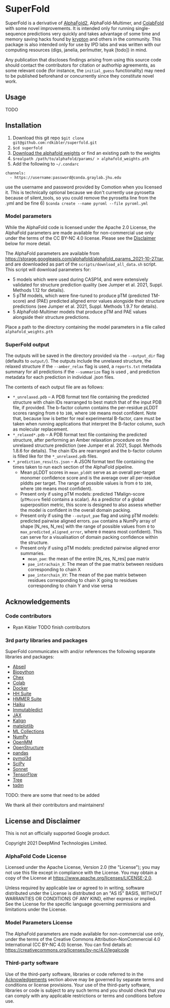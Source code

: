 # SuperFold

SuperFold is a derivative of [AlphaFold2](https://github.com/deepmind/alphafold), AlphaFold-Multimer, and [ColabFold](https://github.com/sokrypton/ColabFold) with some novel improvements. 
It is intended only for running single-sequence predictions very quickly and takes advantage of some time and memory saving hacks
found by [krypton](https://github.com/sokrypton) and others in the community. This package is also intended only for use by IPD labs and was 
written with our computing resources (digs, janelia, perlmutter, hyak [todo]) in mind. 

Any publication that discloses findings arising from using this source code should contact the contributors for 
citation or authorhip agreements, as some relevant code (for instance, the `initial_guess` functionality) may 
need to be published beforehand or concurrently since they constitute novel work.



## Usage

TODO

## Installation

1) Download this git repo `$git clone git@github.com:rdkibler/superfold.git`
2) `$cd superfold`
3) [Download the alphafold weights](#model-parameters) or find an existing path to the weights
4) `$realpath /path/to/alphafold/params/ > alphafold_weights.pth`
5) Add the following to `~/.condarc`
```
channels:
  - https://username:password@conda.graylab.jhu.edu
```
use the username and password provided by Comotion when you licensed it. 
This is technically optional because we don't currently use pyrosetta because
of silent_tools, so you could remove the pyrosetta line from the .yml and be fine
6) `$conda create --name pyroml --file pyroml.yml`

### Model parameters

While the AlphaFold code is licensed under the Apache 2.0 License, the AlphaFold
parameters are made available for non-commercial use only under the terms of the
CC BY-NC 4.0 license. Please see the [Disclaimer](#license-and-disclaimer) below
for more detail.

The AlphaFold parameters are available from
https://storage.googleapis.com/alphafold/alphafold_params_2021-10-27.tar, and
are downloaded as part of the `scripts/download_all_data.sh` script. This script
will download parameters for:

*   5 models which were used during CASP14, and were extensively validated for
    structure prediction quality (see Jumper et al. 2021, Suppl. Methods 1.12
    for details).
*   5 pTM models, which were fine-tuned to produce pTM (predicted TM-score) and
    (PAE) predicted aligned error values alongside their structure predictions
    (see Jumper et al. 2021, Suppl. Methods 1.9.7 for details).
*   5 AlphaFold-Multimer models that produce pTM and PAE values alongside their
    structure predictions.

Place a path to the directory containing the model parameters in a file called
`alphafold_weights.pth`

### SuperFold output

The outputs will be saved in the directory provided via the `--output_dir` flag 
(defaults to `output/`). The outputs include the unrelaxed structure, the relaxed structure
if the `--amber_relax` flag is used, a `reports.txt` metadata summary for all predictions if the `--summarize` flag is used
, and prediction metadata for each prediction in individual .json files.

The contents of each output file are as follows:

*   `*_unrelaxed.pdb` – A PDB format text file containing the predicted
    structure with chain IDs rearranged to best match that of the input
    PDB file, if provided. The b-factor column contains the per-residue
    pLDDT scores ranging from `0` to `100`, where `100` means most 
    confident. Note that, because low is better for real experimental 
    B-factor, care must be taken when running applications that interpret
    the B-factor column, such as molecular replacement.
*   `*_relaxed*.pdb` – A PDB format text file containing the predicted
    structure, after performing an Amber relaxation procedure on the unrelaxed
    structure prediction (see Jumper et al. 2021, Suppl. Methods 1.8.6 for
    details). The chain IDs are rearranged and the b-factor column is filled
    like for the `*_unrelaxed.pdb` files.
*   `*_prediction_results.json` – A JSON format text file containing the times taken to run
    each section of the AlphaFold pipeline.
    *   Mean pLDDT scores in `mean_plddt` serve as an overall per-target monomer 
        confidence score and is the average over all per-residue plddts per target. 
        The range of possible values is from `0` to `100`, where `100`
        means most confident). 
    *   Present only if using pTM models: predicted TMalign-score (`pTMscore` field
        contains a scalar). As a predictor of a global superposition metric,
        this score is designed to also assess whether the model is confident in
        the overall domain packing.
    *   Present only if using the `--output_pae` flag and using pTM models: 
        predicted pairwise aligned errors. `pae` contains a NumPy array of 
        shape [N_res, N_res] with the range of possible values from `0` to
        `max_predicted_aligned_error`, where `0` means most confident). This can
        serve for a visualisation of domain packing confidence within the
        structure.
    *   Present only if using pTM models: predicted pairwise aligned error summaries.
        *   `mean_pae`: the mean of the entire [N_res, N_res] pae matrix
        *   `pae_intrachain_X`: The mean of the pae matrix between residues corresponding to chain X
        *   `pae_interchain_XY`: The mean of the pae matrix between residues corresponding to chain X going to residues corresponding to chain Y and vise versa

## Acknowledgements
### Code contributors

*   Ryan Kibler
TODO finish contributors

### 3rd party libraries and packages
SuperFold communicates with and/or references the following separate libraries
and packages:

*   [Abseil](https://github.com/abseil/abseil-py)
*   [Biopython](https://biopython.org)
*   [Chex](https://github.com/deepmind/chex)
*   [Colab](https://research.google.com/colaboratory/)
*   [Docker](https://www.docker.com)
*   [HH Suite](https://github.com/soedinglab/hh-suite)
*   [HMMER Suite](http://eddylab.org/software/hmmer)
*   [Haiku](https://github.com/deepmind/dm-haiku)
*   [Immutabledict](https://github.com/corenting/immutabledict)
*   [JAX](https://github.com/google/jax/)
*   [Kalign](https://msa.sbc.su.se/cgi-bin/msa.cgi)
*   [matplotlib](https://matplotlib.org/)
*   [ML Collections](https://github.com/google/ml_collections)
*   [NumPy](https://numpy.org)
*   [OpenMM](https://github.com/openmm/openmm)
*   [OpenStructure](https://openstructure.org)
*   [pandas](https://pandas.pydata.org/)
*   [pymol3d](https://github.com/avirshup/py3dmol)
*   [SciPy](https://scipy.org)
*   [Sonnet](https://github.com/deepmind/sonnet)
*   [TensorFlow](https://github.com/tensorflow/tensorflow)
*   [Tree](https://github.com/deepmind/tree)
*   [tqdm](https://github.com/tqdm/tqdm)

TODO: there are some that need to be added

We thank all their contributors and maintainers!

## License and Disclaimer

This is not an officially supported Google product.

Copyright 2021 DeepMind Technologies Limited.

### AlphaFold Code License

Licensed under the Apache License, Version 2.0 (the "License"); you may not use
this file except in compliance with the License. You may obtain a copy of the
License at https://www.apache.org/licenses/LICENSE-2.0.

Unless required by applicable law or agreed to in writing, software distributed
under the License is distributed on an "AS IS" BASIS, WITHOUT WARRANTIES OR
CONDITIONS OF ANY KIND, either express or implied. See the License for the
specific language governing permissions and limitations under the License.

### Model Parameters License

The AlphaFold parameters are made available for non-commercial use only, under
the terms of the Creative Commons Attribution-NonCommercial 4.0 International
(CC BY-NC 4.0) license. You can find details at:
https://creativecommons.org/licenses/by-nc/4.0/legalcode

### Third-party software

Use of the third-party software, libraries or code referred to in the
[Acknowledgements](#acknowledgements) section above may be governed by separate
terms and conditions or license provisions. Your use of the third-party
software, libraries or code is subject to any such terms and you should check
that you can comply with any applicable restrictions or terms and conditions
before use.
